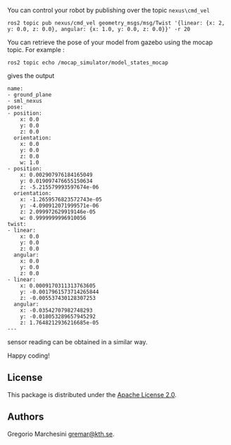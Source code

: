 You can control your robot by publishing over the topic `nexus\cmd_vel`

```
ros2 topic pub nexus/cmd_vel geometry_msgs/msg/Twist '{linear: {x: 2, y: 0.0, z: 0.0}, angular: {x: 1.0, y: 0.0, z: 0.0}}' -r 20
```

You can retrieve the pose of your model from gazebo using the mocap topic. For example :
```
ros2 topic echo /mocap_simulator/model_states_mocap
```
gives the output

```
name:
- ground_plane
- sml_nexus
pose:
- position:
    x: 0.0
    y: 0.0
    z: 0.0
  orientation:
    x: 0.0
    y: 0.0
    z: 0.0
    w: 1.0
- position:
    x: 0.002907976184165049
    y: 0.019097476655150634
    z: -5.215579993597674e-06
  orientation:
    x: -1.2659576823572743e-05
    y: -4.090912071999571e-06
    z: 2.099972629919146e-05
    w: 0.9999999996910056
twist:
- linear:
    x: 0.0
    y: 0.0
    z: 0.0
  angular:
    x: 0.0
    y: 0.0
    z: 0.0
- linear:
    x: 0.0009170311313763605
    y: -0.0017961573714265844
    z: -0.005537430128307253
  angular:
    x: -0.03542707982748293
    y: -0.018053289657945292
    z: 1.7648212936216685e-05
---

```

sensor reading can be obtained in a similar way.

Happy coding!


## License

This package is distributed under the [Apache License 2.0](LICENSE).

## Authors

Gregorio Marchesini 
[gremar@kth.se](mailto:gremar@kth.se).
